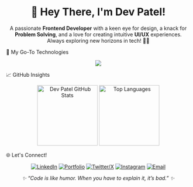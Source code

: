 <h1 align="center">👋 Hey There, I'm Dev Patel!</h1>

<p align="center">
A passionate <b>Frontend Developer</b> with a keen eye for design, a knack for <b>Problem Solving</b>, and a love for creating intuitive <b>UI/UX</b> experiences. Always exploring new horizons in tech! 🧑‍💻
</p>

🚀 My Go-To Technologies
<p align="center">
<img src="https://skillicons.dev/icons?i=html,css,js,ts,react,tailwind,materialui,nodejs,git,github,figma,canva" />
</p>

📈 GitHub Insights
<p align="center">
<img src="https://github-readme-stats.vercel.app/api?username=Dev-Patel-4522&show_icons=true&theme=radical&hide_border=true&count_private=true" alt="Dev Patel GitHub Stats" height="165" />
<img src="https://github-readme-stats.vercel.app/api/top-langs/?username=Dev-Patel-4522&layout=compact&theme=radical&hide_border=true" alt="Top Languages" height="165" />
</p>

🌐 Let's Connect!
<p align="center">
<a href="https://www.linkedin.com/in/dev-patel-0bba48219/" target="_blank"><img src="https://img.shields.io/badge/LinkedIn-0A66C2?style=for-the-badge&logo=linkedin&logoColor=white" alt="LinkedIn"/></a>
<a href="https://dev-portfoliosite.netlify.app/" target="_blank"><img src="https://img.shields.io/badge/Portfolio-FF7139?style=for-the-badge&logo=firefox&logoColor=white" alt="Portfolio"/></a>
<a href="https://x.com/devmghpatel" target="_blank"><img src="https://img.shields.io/badge/Twitter/X-000000?style=for-the-badge&logo=x&logoColor=white" alt="Twitter/X"/></a>
<a href="https://www.instagram.com/npm.dev/" target="_blank"><img src="https://img.shields.io/badge/Instagram-E4405F?style=for-the-badge&logo=instagram&logoColor=white" alt="Instagram"/></a>
<a href="mailto:devpatel7524@gmail.com"><img src="https://img.shields.io/badge/Email-D14836?style=for-the-badge&logo=gmail&logoColor=white" alt="Email"/></a>
</p>

<p align="center"><i>✨ “Code is like humor. When you have to explain it, it’s bad.” ✨</i></p>
